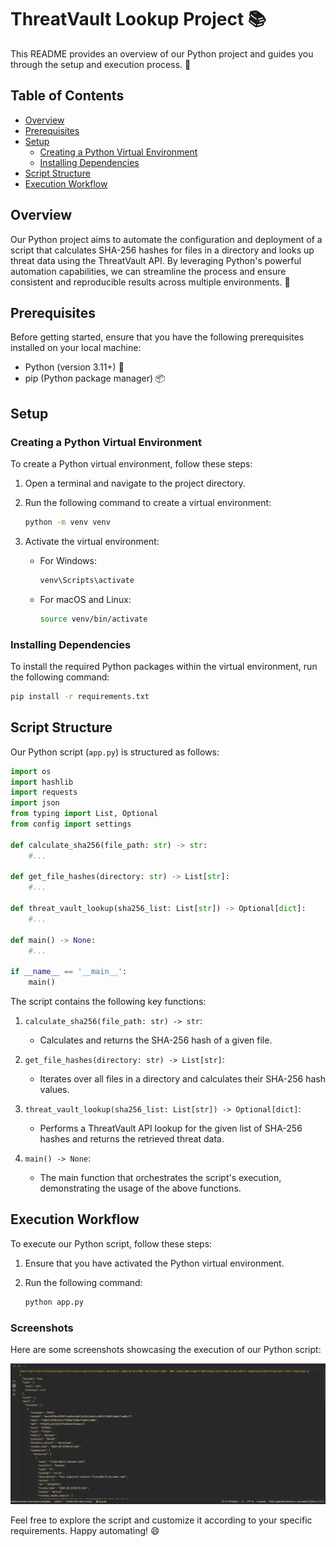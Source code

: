 # ThreatVault Lookup Project 📚

This README provides an overview of our Python project and guides you through the setup and execution process. 🚀

## Table of Contents

- [Overview](#overview)
- [Prerequisites](#prerequisites)
- [Setup](#setup)
  - [Creating a Python Virtual Environment](#creating-a-python-virtual-environment)
  - [Installing Dependencies](#installing-dependencies)
- [Script Structure](#script-structure)
- [Execution Workflow](#execution-workflow)

## Overview

Our Python project aims to automate the configuration and deployment of a script that calculates SHA-256 hashes for files in a directory and looks up threat data using the ThreatVault API. By leveraging Python's powerful automation capabilities, we can streamline the process and ensure consistent and reproducible results across multiple environments. 🎯

## Prerequisites

Before getting started, ensure that you have the following prerequisites installed on your local machine:

- Python (version 3.11+) 🐍
- pip (Python package manager) 📦

## Setup

### Creating a Python Virtual Environment

To create a Python virtual environment, follow these steps:

1. Open a terminal and navigate to the project directory.
2. Run the following command to create a virtual environment:

   ```bash
   python -m venv venv
   ```

3. Activate the virtual environment:

   - For Windows:

     ```bash
     venv\Scripts\activate
     ```

   - For macOS and Linux:

     ```bash
     source venv/bin/activate
     ```

### Installing Dependencies

To install the required Python packages within the virtual environment, run the following command:

```bash
pip install -r requirements.txt
```

## Script Structure

Our Python script (`app.py`) is structured as follows:

```python
import os
import hashlib
import requests
import json
from typing import List, Optional
from config import settings

def calculate_sha256(file_path: str) -> str:
    #...

def get_file_hashes(directory: str) -> List[str]:
    #...

def threat_vault_lookup(sha256_list: List[str]) -> Optional[dict]:
    #...

def main() -> None:
    #...

if __name__ == '__main__':
    main()
```

The script contains the following key functions:

1. `calculate_sha256(file_path: str) -> str`:
   - Calculates and returns the SHA-256 hash of a given file.
   
2. `get_file_hashes(directory: str) -> List[str]`:
   - Iterates over all files in a directory and calculates their SHA-256 hash values.
   
3. `threat_vault_lookup(sha256_list: List[str]) -> Optional[dict]`:
   - Performs a ThreatVault API lookup for the given list of SHA-256 hashes and returns the retrieved threat data.
   
4. `main() -> None`:
   - The main function that orchestrates the script's execution, demonstrating the usage of the above functions.

## Execution Workflow

To execute our Python script, follow these steps:

1. Ensure that you have activated the Python virtual environment.
2. Run the following command:

   ```bash
   python app.py
   ```

### Screenshots

Here are some screenshots showcasing the execution of our Python script:

![Screenshot 1](screenshots/screenshot1.png)

Feel free to explore the script and customize it according to your specific requirements. Happy automating! 😄